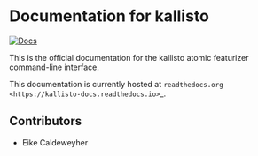 Documentation for kallisto
==========================

[![Docs](https://readthedocs.org/projects/kallisto-docs/badge/?version=latest)](https://kallisto-docs.readthedocs.io)

This is the official documentation for the kallisto atomic featurizer command-line interface.

This documentation is currently hosted at
`readthedocs.org <https://kallisto-docs.readthedocs.io>`_.

Contributors
------------

* Eike Caldeweyher
